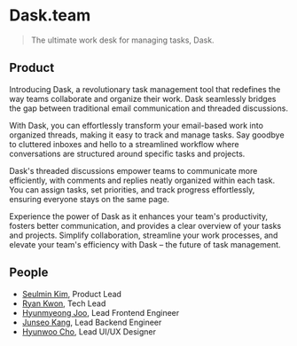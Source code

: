 # Dask.team

> The ultimate work desk for managing tasks, Dask.

## Product

Introducing Dask, a revolutionary task management tool that redefines the way teams collaborate and organize their work. Dask seamlessly bridges the gap between traditional email communication and threaded discussions.

With Dask, you can effortlessly transform your email-based work into organized threads, making it easy to track and manage tasks. Say goodbye to cluttered inboxes and hello to a streamlined workflow where conversations are structured around specific tasks and projects.

Dask's threaded discussions empower teams to communicate more efficiently, with comments and replies neatly organized within each task. You can assign tasks, set priorities, and track progress effortlessly, ensuring everyone stays on the same page.

Experience the power of Dask as it enhances your team's productivity, fosters better communication, and provides a clear overview of your tasks and projects. Simplify collaboration, streamline your work processes, and elevate your team's efficiency with Dask – the future of task management.

## People

- [Seulmin Kim](https://youtu.be/4JuMJJ36FzI), Product Lead
- [Ryan Kwon](https://ryankwon.dev/cv.pdf), Tech Lead
- [Hyunmyeong Joo](https://github.com/jureuk7), Lead Frontend Engineer
- [Junseo Kang](https://invalidid56.oopy.io), Lead Backend Engineer
- [Hyunwoo Cho](https://portfolio.bocchitherock.kr), Lead UI/UX Designer
